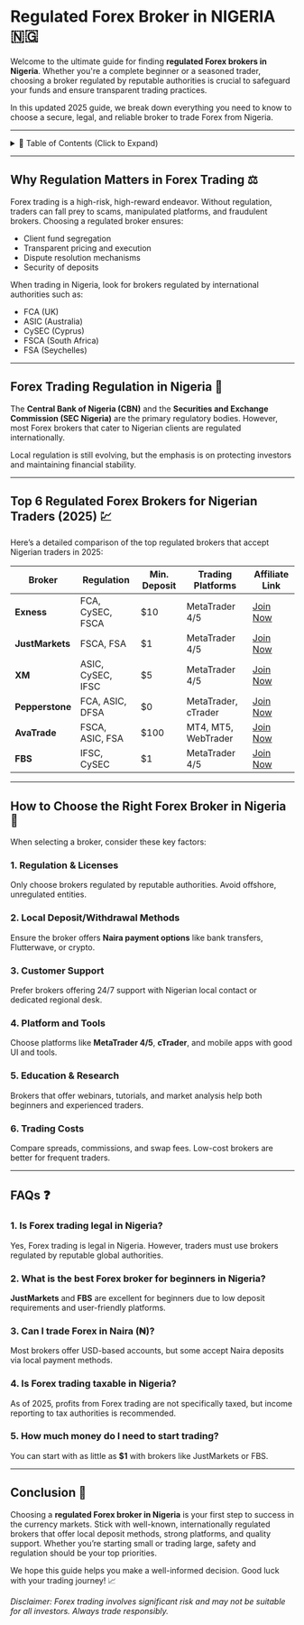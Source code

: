 # Regulated Forex Broker in NIGERIA 🇳🇬

Welcome to the ultimate guide for finding **regulated Forex brokers in Nigeria**. Whether you're a complete beginner or a seasoned trader, choosing a broker regulated by reputable authorities is crucial to safeguard your funds and ensure transparent trading practices.

In this updated 2025 guide, we break down everything you need to know to choose a secure, legal, and reliable broker to trade Forex from Nigeria.

---

<details>
  <summary>📌 Table of Contents (Click to Expand)</summary>

- [Why Regulation Matters in Forex Trading](#why-regulation-matters-in-forex-trading)
- [Forex Trading Regulation in Nigeria](#forex-trading-regulation-in-nigeria)
- [Top 6 Regulated Forex Brokers for Nigerian Traders (2025)](#top-6-regulated-forex-brokers-for-nigerian-traders-2025)
  - [Exness](#exness)
  - [JustMarkets](#justmarkets)
  - [XM](#xm)
  - [Pepperstone](#pepperstone)
  - [AvaTrade](#avatrade)
  - [FBS](#fbs)
- [How to Choose the Right Forex Broker in Nigeria](#how-to-choose-the-right-forex-broker-in-nigeria)
- [FAQs](#faqs)
- [Conclusion](#conclusion)

</details>

---

## Why Regulation Matters in Forex Trading ⚖️

Forex trading is a high-risk, high-reward endeavor. Without regulation, traders can fall prey to scams, manipulated platforms, and fraudulent brokers. Choosing a regulated broker ensures:

- Client fund segregation
- Transparent pricing and execution
- Dispute resolution mechanisms
- Security of deposits

When trading in Nigeria, look for brokers regulated by international authorities such as:

- FCA (UK)
- ASIC (Australia)
- CySEC (Cyprus)
- FSCA (South Africa)
- FSA (Seychelles)

---

## Forex Trading Regulation in Nigeria 📜

The **Central Bank of Nigeria (CBN)** and the **Securities and Exchange Commission (SEC Nigeria)** are the primary regulatory bodies. However, most Forex brokers that cater to Nigerian clients are regulated internationally.

Local regulation is still evolving, but the emphasis is on protecting investors and maintaining financial stability.

---

## Top 6 Regulated Forex Brokers for Nigerian Traders (2025) 💹

Here’s a detailed comparison of the top regulated brokers that accept Nigerian traders in 2025:

| Broker        | Regulation                         | Min. Deposit | Trading Platforms     | Affiliate Link |
|---------------|------------------------------------|---------------|------------------------|----------------|
| **Exness**     | FCA, CySEC, FSCA                   | $10           | MetaTrader 4/5         | [Join Now](https://one.exnesstrack.org/a/english23) |
| **JustMarkets**| FSCA, FSA                          | $1            | MetaTrader 4/5         | [Join Now](https://one.justmarkets.link/a/79iqw0j6nj) |
| **XM**         | ASIC, CySEC, IFSC                  | $5            | MetaTrader 4/5         | [Join Now](https://clicks.pipaffiliates.com/c?c=589901&l=en&p=0) |
| **Pepperstone**| FCA, ASIC, DFSA                    | $0            | MetaTrader, cTrader    | [Join Now](https://trk.pepperstonepartners.com/aff_c?offer_id=367&aff_id=33954) |
| **AvaTrade**   | FSCA, ASIC, FSA                    | $100          | MT4, MT5, WebTrader    | [Join Now](https://www.avatrade.com?versionId=10301&tag=194438) |
| **FBS**        | IFSC, CySEC                        | $1            | MetaTrader 4/5         | [Join Now](https://fbs.partners?ibl=587836&ibp=21398815) |

---

## How to Choose the Right Forex Broker in Nigeria 🧠

When selecting a broker, consider these key factors:

### 1. Regulation & Licenses
Only choose brokers regulated by reputable authorities. Avoid offshore, unregulated entities.

### 2. Local Deposit/Withdrawal Methods
Ensure the broker offers **Naira payment options** like bank transfers, Flutterwave, or crypto.

### 3. Customer Support
Prefer brokers offering 24/7 support with Nigerian local contact or dedicated regional desk.

### 4. Platform and Tools
Choose platforms like **MetaTrader 4/5**, **cTrader**, and mobile apps with good UI and tools.

### 5. Education & Research
Brokers that offer webinars, tutorials, and market analysis help both beginners and experienced traders.

### 6. Trading Costs
Compare spreads, commissions, and swap fees. Low-cost brokers are better for frequent traders.

---

## FAQs ❓

### 1. Is Forex trading legal in Nigeria?
Yes, Forex trading is legal in Nigeria. However, traders must use brokers regulated by reputable global authorities.

### 2. What is the best Forex broker for beginners in Nigeria?
**JustMarkets** and **FBS** are excellent for beginners due to low deposit requirements and user-friendly platforms.

### 3. Can I trade Forex in Naira (₦)?
Most brokers offer USD-based accounts, but some accept Naira deposits via local payment methods.

### 4. Is Forex trading taxable in Nigeria?
As of 2025, profits from Forex trading are not specifically taxed, but income reporting to tax authorities is recommended.

### 5. How much money do I need to start trading?
You can start with as little as **$1** with brokers like JustMarkets or FBS.

---

## Conclusion 🏁

Choosing a **regulated Forex broker in Nigeria** is your first step to success in the currency markets. Stick with well-known, internationally regulated brokers that offer local deposit methods, strong platforms, and quality support. Whether you’re starting small or trading large, safety and regulation should be your top priorities.

We hope this guide helps you make a well-informed decision. Good luck with your trading journey! 📈

*Disclaimer: Forex trading involves significant risk and may not be suitable for all investors. Always trade responsibly.*
